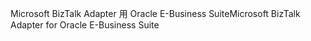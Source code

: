 <span data-ttu-id="de6c4-101">Microsoft BizTalk Adapter 用 Oracle E-Business Suite</span><span class="sxs-lookup"><span data-stu-id="de6c4-101">Microsoft BizTalk Adapter for Oracle E-Business Suite</span></span>